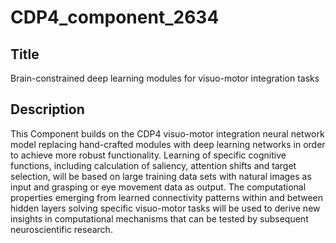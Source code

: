# CDP4_component_2634

## Title
Brain-constrained deep learning modules for visuo-motor integration tasks

## Description
This Component builds on the CDP4 visuo-motor integration neural network model replacing hand-crafted modules with deep learning networks in order to achieve more robust functionality. Learning of specific cognitive functions, including calculation of saliency, attention shifts and target selection, will be based on large training data sets with natural images as input and grasping or eye movement data as output. The computational properties emerging from learned connectivity patterns within and between hidden layers solving specific visuo-motor tasks will be used to derive new insights in computational mechanisms that can be tested by subsequent neuroscientific research.
